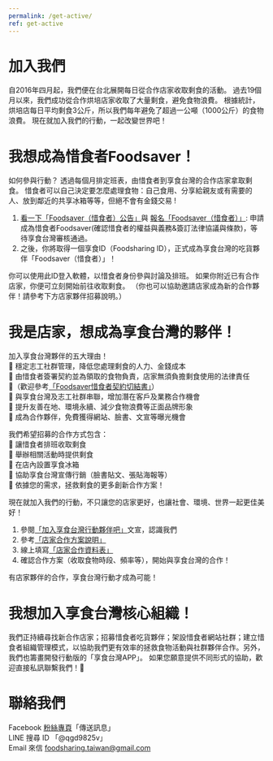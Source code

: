 ```yaml
---
permalink: /get-active/
ref: get-active
---
```


# 加入我們

自2016年四月起，我們便在台北展開每日從合作店家收取剩食的活動。
過去19個月以來，我們成功從合作烘培店家收取了大量剩食，避免食物浪費。
根據統計，烘培店每日平均剩食3公斤，所以我們每年避免了超過一公噸（1000公斤）的食物浪費。
現在就加入我們的行動，一起改變世界吧！


# 我想成為惜食者Foodsaver！

如何參與行動？
透過每個月排定班表，由惜食者到享食台灣的合作店家拿取剩食。
惜食者可以自己決定要怎麼處理食物：自己食用、分享給親友或有需要的人、放到鄰近的共享冰箱等等，但絕不會有金錢交易 !

1. [看一下「Foodsaver（惜食者）公告」](https://www.facebook.com/foodsharingtaiwan/photos/?tab=album&album_id=2007658386118924)與 [報名「Foodsaver（惜食者）」](https://goo.gl/forms/Y5j8UTvjZtkVpt643): 申請成為惜食者Foodsaver(確認惜食者的權益與義務&簽訂法律協議與條款)，等待享食台灣審核通過。
2. 之後，你將取得一個享食ID（Foodsharing ID），正式成為享食台灣的吃貨夥伴「Foodsaver（惜食者）」！

你可以使用此ID登入軟體，以惜食者身份參與討論及排班。
如果你附近已有合作店家，你便可立刻開始前往收取剩食。
（你也可以協助邀請店家成為新的合作夥伴！請參考下方店家夥伴招募說明。）


# 我是店家，想成為享食台灣的夥伴！

加入享食台灣夥伴的五大理由！
 <br />🍉 穩定志工社群管理，降低您處理剩食的人力、金錢成本
 <br />🍉 由惜食者簽署契約並為領取的食物負責，店家無須負擔剩食使用的法律責任
<br /> 🍉（歡迎參考[「Foodsaver惜食者契約切結書」](https://drive.google.com/file/d/0B3xaZ_QoJKPfdUNjdWxaLVBWNEE/view)）
 <br />🍉 與享食台灣及志工社群串聯，增加潛在客戶及業務合作機會
 <br />🍉 提升友善在地、環境永續、減少食物浪費等正面品牌形象
<br /> 🍉 成為合作夥伴，免費獲得網站、臉書、文宣等曝光機會

我們希望招募的合作方式包含：
<br /> 🍑 讓惜食者排班收取剩食
 <br />🍑 舉辦相關活動時提供剩食
 <br />🍑 在店內設置享食冰箱
<br /> 🍑 協助享食台灣宣傳行銷（臉書貼文、張貼海報等）
 <br />🍑 依據您的需求，拯救剩食的更多創新合作方案！
  
現在就加入我們的行動，不只讓您的店家更好，也讓社會、環境、世界一起更佳美好！
1. 參閱[「加入享食台灣行動夥伴吧」](https://drive.google.com/file/d/17VEgKyn9rPr_dtxwnXwnmcxVaE03G_im/view)文宣，認識我們
2. 參考[「店家合作方案說明」](https://drive.google.com/file/d/1XWT5VvOtRXhHogaUyhcY_DUre_eMecFj/view)
3. 線上填寫[「店家合作資料表」](https://docs.google.com/forms/d/e/1FAIpQLSdp-sfFXZvPqey3B_EgiUALk5KsyYMa4B3H-m1p68M20J9wsw/viewform) 
4. 確認合作方案（收取食物時段、頻率等），開始與享食台灣的合作！

有店家夥伴的合作，享食台灣行動才成為可能！


# 我想加入享食台灣核心組織！

我們正持續尋找新合作店家；招募惜食者吃貨夥伴；架設惜食者網站社群；建立惜食者組織管理模式，以協助我們更有效率的拯救食物活動與社群夥伴合作。另外，我們也籌畫開發行動版的「享食台灣APP」。
如果您願意提供不同形式的協助，歡迎直接私訊聯繫我們！🤝


# 聯絡我們

Facebook [粉絲專頁](https://www.facebook.com/foodsharingtaiwan/)「傳送訊息」
<br />LINE 搜尋 ID 「@qgd9825v」
<br />Email 來信 foodsharing.taiwan@gmail.com


